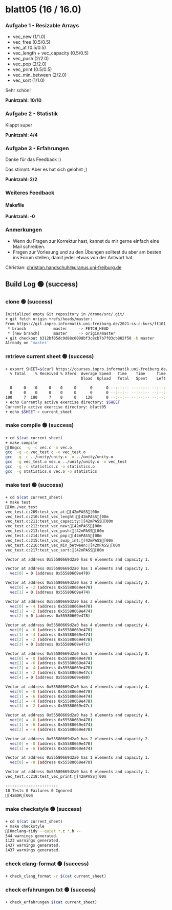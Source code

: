 # blatt05 (16 / 16.0)

### Aufgabe 1 - Resizable Arrays
- vec_new (1/1.0)
- vec_free (0.5/0.5)
- vec_at (0.5/0.5)
- vec_length + vec_capacity (0.5/0.5)
- vec_push (2/2.0)
- vec_pop (2/2.0)
- vec_print (0.5/0.5)
- vec_min_between (2/2.0)
- vec_sort (1/1.0)

Sehr schön!

**Punktzahl: 10/10**

### Aufgabe 2 - Statistik

Klappt super

**Punktzahl: 4/4**


### Aufgabe 3 - Erfahrungen

Danke für das Feedback :)

Das stimmt. Aber es hat sich gelohnt ;)

**Punktzahl: 2/2**



### Weiteres Feedback

#### Makefile



**Punktzahl: -0**

### Anmerkungen

- Wenn du Fragen zur Korrektur hast, kannst du mir gerne einfach
  eine Mail schreiben.
- Fragen zur Vorlesung und zu den Übungen solltest du aber am
  besten ins Forum stellen, damit jeder etwas von der Antwort hat.

Christian: <christian.handschuh@uranus.uni-freiburg.de>


## Build Log  🟢 (success)
### clone  🟢 (success)
```bash
Initialized empty Git repository in /drone/src/.git/
+ git fetch origin +refs/heads/master:
From https://git.inpro.informatik.uni-freiburg.de/2021-ss-c-kurs/ft101
 * branch            master     -> FETCH_HEAD
 * [new branch]      master     -> origin/master
+ git checkout b312bf05dc9d88c0098bf3c8cb7b7f03cb802f50 -b master
Already on 'master'

```

### retrieve current sheet  🟢 (success)
```bash
+ export SHEET=$(curl https://courses.inpro.informatik.uni-freiburg.de/2021-SS/c-kurs/active_exercises | head -n 1)
  % Total    % Received % Xferd  Average Speed   Time    Time     Time  Current
                                 Dload  Upload   Total   Spent    Left  Speed

  0     0    0     0    0     0      0      0 --:--:-- --:--:-- --:--:--     0
  0     0    0     0    0     0      0      0 --:--:-- --:--:-- --:--:--     0
100     7  100     7    0     0    120      0 --:--:-- --:--:-- --:--:--   118
+ echo Currently active exercise directory: $SHEET
Currently active exercise directory: blatt05
+ echo $SHEET > current_sheet

```

### make compile  🟢 (success)
```bash
+ cd $(cat current_sheet)
+ make compile
[0mgcc  -g -c vec.c -o vec.o
gcc  -g -c vec_test.c -o vec_test.o
gcc  -g -c ../unity/unity.c -o ../unity/unity.o
gcc  -g vec_test.o vec.o ../unity/unity.o -o vec_test
gcc  -g -c statistics.c -o statistics.o
gcc  -g statistics.o vec.o -o statistics

```

### make test  🟢 (success)
```bash
+ cd $(cat current_sheet)
+ make test
[0m./vec_test
vec_test.c:209:test_vec_at:[42mPASS[00m
vec_test.c:210:test_vec_lenght:[42mPASS[00m
vec_test.c:211:test_vec_capacity:[42mPASS[00m
vec_test.c:212:test_vec_new:[42mPASS[00m
vec_test.c:213:test_vec_push:[42mPASS[00m
vec_test.c:214:test_vec_pop:[42mPASS[00m
vec_test.c:215:test_vec_swap_int:[42mPASS[00m
vec_test.c:216:test_vec_min_between:[42mPASS[00m
vec_test.c:217:test_vec_sort:[42mPASS[00m

Vector at address 0x55580669d2a0 has 0 elements and capacity 1.

Vector at address 0x55580669d2a0 has 1 elements and capacity 1.
  vec[0] = 0 (address 0x55580669e470)

Vector at address 0x55580669d2a0 has 2 elements and capacity 2.
  vec[0] = -2 (address 0x55580669e470)
  vec[1] = 0 (address 0x55580669e474)

Vector at address 0x55580669d2a0 has 3 elements and capacity 4.
  vec[0] = -4 (address 0x55580669e470)
  vec[1] = -2 (address 0x55580669e474)
  vec[2] = 0 (address 0x55580669e478)

Vector at address 0x55580669d2a0 has 4 elements and capacity 4.
  vec[0] = -6 (address 0x55580669e470)
  vec[1] = -4 (address 0x55580669e474)
  vec[2] = -2 (address 0x55580669e478)
  vec[3] = 0 (address 0x55580669e47c)

Vector at address 0x55580669d2a0 has 5 elements and capacity 8.
  vec[0] = -8 (address 0x55580669e470)
  vec[1] = -6 (address 0x55580669e474)
  vec[2] = -4 (address 0x55580669e478)
  vec[3] = -2 (address 0x55580669e47c)
  vec[4] = 0 (address 0x55580669e480)

Vector at address 0x55580669d2a0 has 4 elements and capacity 4.
  vec[0] = -8 (address 0x55580669e470)
  vec[1] = -6 (address 0x55580669e474)
  vec[2] = -4 (address 0x55580669e478)
  vec[3] = -2 (address 0x55580669e47c)

Vector at address 0x55580669d2a0 has 3 elements and capacity 4.
  vec[0] = -8 (address 0x55580669e470)
  vec[1] = -6 (address 0x55580669e474)
  vec[2] = -4 (address 0x55580669e478)

Vector at address 0x55580669d2a0 has 2 elements and capacity 2.
  vec[0] = -8 (address 0x55580669e470)
  vec[1] = -6 (address 0x55580669e474)

Vector at address 0x55580669d2a0 has 1 elements and capacity 1.
  vec[0] = -8 (address 0x55580669e470)

Vector at address 0x55580669d2a0 has 0 elements and capacity 1.
vec_test.c:218:test_vec_print:[42mPASS[00m

-----------------------
10 Tests 0 Failures 0 Ignored 
[42mOK[00m

```

### make checkstyle  🟢 (success)
```bash
+ cd $(cat current_sheet)
+ make checkstyle
[0mclang-tidy --quiet *.c *.h --
544 warnings generated.
1123 warnings generated.
1437 warnings generated.
1437 warnings generated.

```

### check clang-format  🟢 (success)
```bash
+ check_clang_format -r $(cat current_sheet)

```

### check erfahrungen.txt  🟢 (success)
```bash
+ check_erfahrungen $(cat current_sheet)

```

